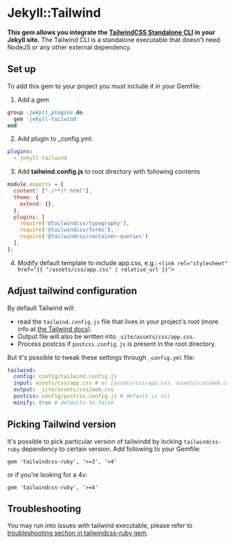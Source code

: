 # Jekyll::Tailwind

**This gem allows you integrate the [TailwindCSS Standalone CLI](https://tailwindcss.com/blog/standalone-cli) in your Jekyll site.** The Tailwind CLI is a standalone executable that doesn't need NodeJS or any other external dependency.

## Set up

To add this gem to your project you must include it in your Gemfile:

1. Add a gem
```ruby
group :jekyll_plugins do
  gem 'jekyll-tailwind'
end
```
2. Add plugin to _config.yml:
```yml
plugins:
  - jekyll-tailwind
```

3. Add **tailwind.config.js** to root directory with following contents
```js
module.exports = {
  content: ["./**/*.html"],
  theme: {
    extend: {},
  },
  plugins: [
    require('@tailwindcss/typography'),
    require('@tailwindcss/forms'),
    require('@tailwindcss/container-queries')
  ],
};
```

4. Modify default template to include app.css, e.g.:
`<link rel="stylesheet" href="{{ "/assets/css/app.css" | relative_url }}">`


## Adjust tailwind configuration

By default Tailwind will:
- read the `tailwind.config.js` file that lives in your project's root (more info at [the Tailwind docs](https://tailwindcss.com/docs/configuration)).
- Output file will also be written into `_site/assets/css/app.css`.
- Process postcss if `postcss.config.js` is present in the root directory.

But it's possible to tweak these settings through `_config.yml` file:

```yml
tailwind:
  config: config/tailwind.config.js
  input: assets/css/app.css # or [assets/css/app.css, assets/css/web.css]
  output: _site/assets/css/web.css
  postcss: config/postcss.config.js # default is nil
  minify: true # defaults to false
```

## Picking Tailwind version
It's possible to pick particular version of tailwindd by locking `tailwindcss-ruby` dependency to certain version. Add following to your Gemfile:

`gem 'tailwindcss-ruby', '>=3', '<4'`

or if you're looking for a 4v:

`gem 'tailwindcss-ruby', '>=4'`


## Troubleshooting
You may run into issues with tailwind executable, please refer to [troubleshooting section in tailwindcss-ruby gem](https://github.com/flavorjones/tailwindcss-ruby?tab=readme-ov-file#troubleshooting).
